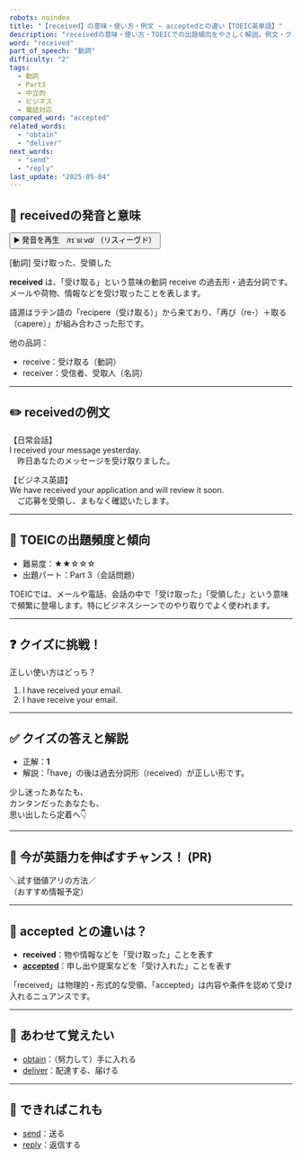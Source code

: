 ```yaml
---
robots: noindex
title: "【received】の意味・使い方・例文 ― acceptedとの違い【TOEIC英単語】"
description: "receivedの意味・使い方・TOEICでの出題傾向をやさしく解説。例文・クイズ付きでacceptedとの違いもわかりやすく学べます。"
word: "received"
part_of_speech: "動詞"
difficulty: "2"
tags:
  - 動詞
  - Part3
  - 中立的
  - ビジネス
  - 電話対応
compared_word: "accepted"
related_words:
  - "obtain"
  - "deliver"
next_words:
  - "send"
  - "reply"
last_update: "2025-05-04"
---
```


## 🔰 receivedの発音と意味

<button class="play-audio" onclick="playTTS('received')">
  <span class="play-audio-main">
    ▶️ 発音を再生　/rɪˈsiːvd/
  </span>
  <span class="play-audio-sub">
    （リスィーヴド）
  </span>
</button>

[動詞] 受け取った、受領した

**received** は、「受け取る」という意味の動詞 receive の過去形・過去分詞です。メールや荷物、情報などを受け取ったことを表します。

語源はラテン語の「recipere（受け取る）」から来ており、「再び（re-）＋取る（capere）」が組み合わさった形です。

他の品詞：  
- receive：受け取る（動詞）
- receiver：受信者、受取人（名詞）

---

## ✏️ receivedの例文

【日常会話】  
I received your message yesterday.  
　昨日あなたのメッセージを受け取りました。

【ビジネス英語】  
We have received your application and will review it soon.  
　ご応募を受領し、まもなく確認いたします。

---

## 🎯 TOEICの出題頻度と傾向

- 難易度：★★☆☆☆
- 出題パート：Part 3（会話問題）

TOEICでは、メールや電話、会話の中で「受け取った」「受領した」という意味で頻繁に登場します。特にビジネスシーンでのやり取りでよく使われます。

---

## ❓ クイズに挑戦！

正しい使い方はどっち？

1. I have received your email.  
2. I have receive your email.

---

## ✅ クイズの答えと解説

- 正解：**1**
- 解説：「have」の後は過去分詞形（received）が正しい形です。

少し迷ったあなたも、  
カンタンだったあなたも、  
思い出したら定着へ👇️

---

## 🚀 今が英語力を伸ばすチャンス！ (PR)

<div class="info-center">
＼試す価値アリの方法／<br>  
（おすすめ情報予定）
</div>

---

## 🤔  accepted との違いは？

- **received**：物や情報などを「受け取った」ことを表す
- **[accepted](/word/accepted)**：申し出や提案などを「受け入れた」ことを表す

「received」は物理的・形式的な受領、「accepted」は内容や条件を認めて受け入れるニュアンスです。

---

## 🧩 あわせて覚えたい

- [obtain](/word/obtain)：（努力して）手に入れる
- [deliver](/word/deliver)：配達する、届ける

---

## 📖 できればこれも

- [send](/word/send)：送る
- [reply](/word/reply)：返信する

<!-- cvid: aid12_bid19 -->
